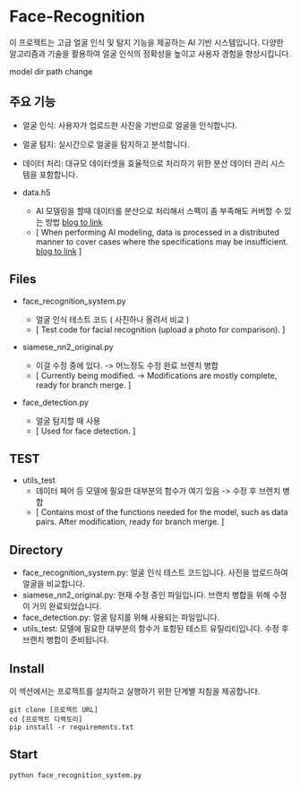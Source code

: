 # Face-Recognition

이 프로젝트는 고급 얼굴 인식 및 탐지 기능을 제공하는 AI 기반 시스템입니다. 다양한 알고리즘과 기술을 활용하여 얼굴 인식의 정확성을 높이고 사용자 경험을 향상시킵니다.

model dir path change

## 주요 기능
- 얼굴 인식: 사용자가 업로드한 사진을 기반으로 얼굴을 인식합니다.
- 얼굴 탐지: 실시간으로 얼굴을 탐지하고 분석합니다.
- 데이터 처리: 대규모 데이터셋을 효율적으로 처리하기 위한 분산 데이터 관리 시스템을 포함합니다.


- data.h5 
    - AI 모델링을 할때 데이터를 분산으로 처리해서 스펙이 좀 부족해도 커버할 수 있는 방법 [blog to link](https://nuxlear.tistory.com/4)
    - [ When performing AI modeling, data is processed in a distributed manner to cover cases where the specifications may be insufficient. [blog to link](https://nuxlear.tistory.com/4) ]

## Files

- face_recognition_system.py 
    - 얼굴 인식 테스트 코드 ( 사진하나 올려서 비교 )
    - [ Test code for facial recognition (upload a photo for comparison). ]

- siamese_nn2_original.py 
    - 이걸 수정 중에 있다. -> 어느정도 수정 완료 브렌치 병합
    - [ Currently being modified. -> Modifications are mostly complete, ready for branch merge. ]

- face_detection.py 
    - 얼굴 탐지할 때 사용
    - [ Used for face detection. ]

## TEST
- utils_test 
    - 데이터 페어 등 모델에 필요한 대부분의 함수가 여기 있음 -> 수정 후 브렌치 병합
    - [ Contains most of the functions needed for the model, such as data pairs. After modification, ready for branch merge. ]


## Directory
- face_recognition_system.py: 얼굴 인식 테스트 코드입니다. 사진을 업로드하여 얼굴을 비교합니다.
- siamese_nn2_original.py: 현재 수정 중인 파일입니다. 브랜치 병합을 위해 수정이 거의 완료되었습니다.
- face_detection.py: 얼굴 탐지를 위해 사용되는 파일입니다.
- utils_test: 모델에 필요한 대부분의 함수가 포함된 테스트 유틸리티입니다. 수정 후 브랜치 병합이 준비됩니다.

## Install
이 섹션에서는 프로젝트를 설치하고 실행하기 위한 단계별 지침을 제공합니다.

```
git clone [프로젝트 URL]
cd [프로젝트 디렉토리]
pip install -r requirements.txt
```

## Start
```
python face_recognition_system.py
```


